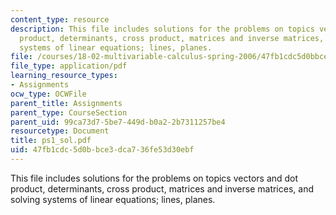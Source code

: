 ```yaml
---
content_type: resource
description: This file includes solutions for the problems on topics vectors and dot
  product, determinants, cross product, matrices and inverse matrices, and solving
  systems of linear equations; lines, planes.
file: /courses/18-02-multivariable-calculus-spring-2006/47fb1cdc5d0bbce3dca736fe53d30ebf_ps1_sol.pdf
file_type: application/pdf
learning_resource_types:
- Assignments
ocw_type: OCWFile
parent_title: Assignments
parent_type: CourseSection
parent_uid: 99ca73d7-5be7-449d-b0a2-2b7311257be4
resourcetype: Document
title: ps1_sol.pdf
uid: 47fb1cdc-5d0b-bce3-dca7-36fe53d30ebf
---
```

This file includes solutions for the problems on topics vectors and dot product, determinants, cross product, matrices and inverse matrices, and solving systems of linear equations; lines, planes.

